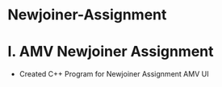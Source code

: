 # Newjoiner-Assignment

# I. AMV Newjoiner Assignment 

* Created C++ Program for Newjoiner Assignment AMV UI 
